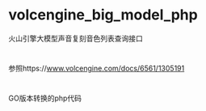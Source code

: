 # volcengine_big_model_php
火山引擎大模型声音复刻音色列表查询接口
#
参照https://www.volcengine.com/docs/6561/1305191
#
GO版本转换的php代码
